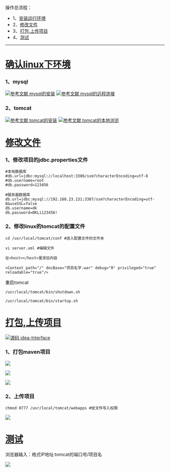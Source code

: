 操作总流程：
- 1、[安装运行环境](#java-01)
- 2、[修改文件](#java-02)
- 3、[打包,上传项目](#java-03)
- 4、[测试](#java-04)

----------

# <a name="java-01" href="#" >确认linux下环境</a>
### 1、mysql
[![](https://img.shields.io/badge/参考文献-mysql的安装-yellow.svg "参考文献 mysql的安装")](https://github.com/OurNotes/CCN/blob/master/4.%E6%9C%8D%E5%8A%A1%E5%99%A8/1.linux/2.linux%E4%B9%8B%E5%AE%89%E8%A3%85%E8%BD%AF%E4%BB%B6/8-Linux%E4%B9%8B%E7%A6%BB%E7%BA%BF%E5%AE%89%E8%A3%85MySql.md)
[![](https://img.shields.io/badge/参考文献-mysql的远程连接-yellow.svg "参考文献 mysql的远程连接")](https://github.com/OurNotes/CCN/blob/master/5.%E6%95%B0%E6%8D%AE%E5%BA%93/2.%E6%95%B0%E6%8D%AE%E5%BA%93%E4%B9%8B%E5%AD%A6%E4%B9%A0/1.Navicat%20Premium%E8%BF%9E%E6%8E%A5%E8%99%9A%E6%8B%9F%E6%9C%BA%E7%9A%84mysql.md)
### 2、tomcat
[![](https://img.shields.io/badge/参考文献-tomcat的安装-yellow.svg "参考文献 tomcat的安装")](https://github.com/OurNotes/CCN/blob/master/4.%E6%9C%8D%E5%8A%A1%E5%99%A8/3.tomcat/1.tomcat%E4%B9%8B%E5%AD%A6%E4%B9%A0/1-tomcat%E4%B9%8B%E5%AE%89%E8%A3%85%E9%85%8D%E7%BD%AE.md)
[![](https://img.shields.io/badge/参考文献-tomcat的本地浏览-yellow.svg "参考文献 tomcat的本地浏览")](https://github.com/OurNotes/CCN/blob/master/4.%E6%9C%8D%E5%8A%A1%E5%99%A8/3.tomcat/1.tomcat%E4%B9%8B%E5%AD%A6%E4%B9%A0/2-tomcat%E4%B9%8B%E6%9C%AC%E5%9C%B0%E6%B5%8F%E8%A7%88%E5%99%A8%E8%AE%BF%E9%97%AE.md)

# <a name="java-02" href="#" >修改文件</a>
### 1、修改项目的jdbc.properties文件
```
#本地数据库
#db.url=jdbc:mysql://localhost:3306/ssm?characterEncoding=utf-8
#db.username=root
#db.password=123456

#服务器数据库
db.url=jdbc:mysql://192.168.23.131:3307/ssm?characterEncoding=utf-8&useSSL=false
db.username=dk
db.password=DKLi123456!
```
### 2、修改linux的tomcat的配置文件
```
cd /usr/local/tomcat/conf #进入配置文件的文件夹

vi server.xml #编辑文件

```

`在<host></host>里添加内容`

```
<Context path="/" docBase="项目名字.war" debug="0" privileged="true" reloadable="true"/>
```

重启tomcat

```
/usr/local/tomcat/bin/shutdown.sh

/usr/local/tomcat/bin/startup.sh
```
# <a name="java-03" href="#" >打包,上传项目</a>
[![](https://img.shields.io/badge/源码-idea--Interface-blue.svg "源码 idea-Interface")](https://github.com/lidekai/idea-Interface.git)

### 1、打包maven项目
![](image/1-1.png)

![](image/1-2.png)

![](image/1-3.png)

### 2、上传项目
```
chmod 0777 /usr/local/tomcat/webapps #给文件写入权限

```

![](image/1-4.png)

# <a name="java-04" href="#" >测试</a>
浏览器输入：格式IP地址:tomcat的端口号/项目名

![](image/1-5.gif)